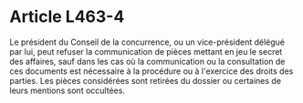 # Article L463-4

Le président du Conseil de la concurrence, ou un vice-président délégué par lui, peut refuser la communication de pièces mettant en jeu le secret des affaires, sauf dans les cas où la communication ou la consultation de ces documents est nécessaire à la procédure ou à l'exercice des droits des parties. Les pièces considérées sont retirées du dossier ou certaines de leurs mentions sont occultées.
